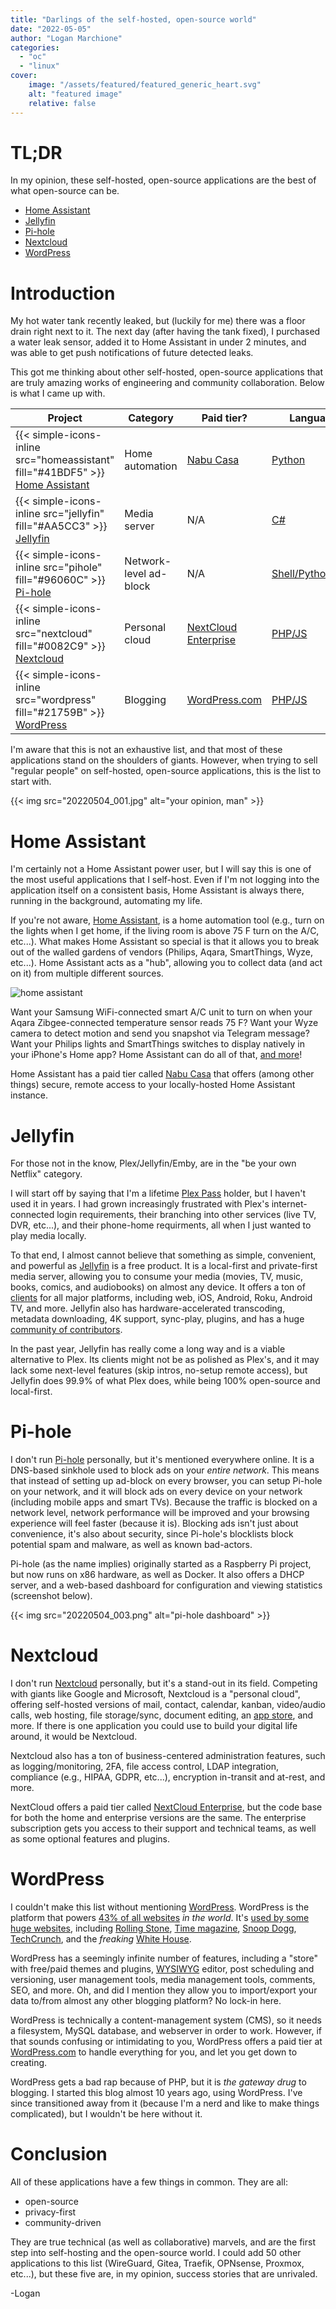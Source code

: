 ```yaml
---
title: "Darlings of the self-hosted, open-source world"
date: "2022-05-05"
author: "Logan Marchione"
categories:
  - "oc"
  - "linux"
cover:
    image: "/assets/featured/featured_generic_heart.svg"
    alt: "featured image"
    relative: false
---
```


# TL;DR

In my opinion, these self-hosted, open-source applications are the best of what open-source can be.

* [Home Assistant](https://www.home-assistant.io/)
* [Jellyfin](https://jellyfin.org/)
* [Pi-hole](https://pi-hole.net/)
* [Nextcloud](https://nextcloud.com/)
* [WordPress](https://wordpress.org/)

# Introduction

My hot water tank recently leaked, but (luckily for me) there was a floor drain right next to it. The next day (after having the tank fixed), I purchased a water leak sensor, added it to Home Assistant in under 2 minutes, and was able to get push notifications of future detected leaks.

This got me thinking about other self-hosted, open-source applications that are truly amazing works of engineering and community collaboration. Below is what I came up with.


| Project                                                                                                          | Category               | Paid tier?                                                | Language                                               |
| ---------------------------------------------------------------------------------------------------------------- | ---------------------- | --------------------------------------------------------- | ------------------------------------------------------ |
| {{< simple-icons-inline src="homeassistant" fill="#41BDF5" >}} [Home Assistant](https://www.home-assistant.io/)  | Home automation        | [Nabu Casa](https://www.nabucasa.com/)                    | [Python](https://github.com/home-assistant/core)       |
| {{< simple-icons-inline src="jellyfin" fill="#AA5CC3" >}} [Jellyfin](https://jellyfin.org/)                      | Media server           | N/A                                                       | [C#](https://github.com/jellyfin/jellyfin)             |
| {{< simple-icons-inline src="pihole" fill="#96060C" >}} [Pi-hole](https://pi-hole.net/)                          | Network-level ad-block | N/A                                                       | [Shell/Python/PHP](https://github.com/pi-hole/pi-hole) |
| {{< simple-icons-inline src="nextcloud" fill="#0082C9" >}} [Nextcloud](https://nextcloud.com/)                   | Personal cloud         | [NextCloud Enterprise](https://nextcloud.com/enterprise/) | [PHP/JS](https://github.com/nextcloud/server)          |
| {{< simple-icons-inline src="wordpress" fill="#21759B" >}} [WordPress](https://wordpress.org/)                   | Blogging               | [WordPress.com](https://wordpress.com/)                   | [PHP/JS](https://build.trac.wordpress.org/browser)     |

I'm aware that this is not an exhaustive list, and that most of these applications stand on the shoulders of giants. However, when trying to sell "regular people" on self-hosted, open-source applications, this is the list to start with.

{{< img src="20220504_001.jpg" alt="your opinion, man" >}}

# Home Assistant

I'm certainly not a Home Assistant power user, but I will say this is one of the most useful applications that I self-host. Even if I'm not logging into the application itself on a consistent basis, Home Assistant is always there, running in the background, automating my life.

If you're not aware, [Home Assistant](https://www.home-assistant.io/), is a home automation tool (e.g., turn on the lights when I get home, if the living room is above 75 F turn on the A/C, etc...). What makes Home Assistant so special is that it allows you to break out of the walled gardens of vendors (Philips, Aqara, SmartThings, Wyze, etc...). Home Assistant acts as a "hub", allowing you to collect data (and act on it) from multiple different sources.

![home assistant](20220504_002.svg)

 Want your Samsung WiFi-connected smart A/C unit to turn on when your Aqara Zibgee-connected temperature sensor reads 75 F? Want your Wyze camera to detect motion and send you snapshot via Telegram message? Want your Philips lights and SmartThings switches to display natively in your iPhone's Home app? Home Assistant can do all of that, [and more](https://www.home-assistant.io/docs/automation/basics/)!

 Home Assistant has a paid tier called [Nabu Casa](https://www.nabucasa.com/) that offers (among other things) secure, remote access to your locally-hosted Home Assistant instance.

# Jellyfin

For those not in the know, Plex/Jellyfin/Emby, are in the "be your own Netflix" category.

I will start off by saying that I'm a lifetime [Plex Pass](https://www.plex.tv/plex-pass/) holder, but I haven't used it in years. I had grown increasingly frustrated with Plex's internet-connected login requirements, their branching into other services (live TV, DVR, etc...), and their phone-home requirments, all when I just wanted to play media locally.


To that end, I almost cannot believe that something as simple, convenient, and powerful as [Jellyfin](https://jellyfin.org/) is a free product. It is a local-first and private-first media server, allowing you to consume your media (movies, TV, music, books, comics, and audiobooks) on almost any device. It offers a ton of [clients](https://jellyfin.org/clients/) for all major platforms, including web, iOS, Android, Roku, Android TV, and more. Jellyfin also has hardware-accelerated transcoding, metadata downloading, 4K support, sync-play, plugins, and has a huge [community of contributors](https://github.com/jellyfin/jellyfin/graphs/contributors).

In the past year, Jellyfin has really come a long way and is a viable alternative to Plex. Its clients might not be as polished as Plex's, and it may lack some next-level features (skip intros, no-setup remote access), but Jellyfin does 99.9% of what Plex does, while being 100% open-source and local-first.

# Pi-hole

I don't run [Pi-hole](https://pi-hole.net/) personally, but it's mentioned everywhere online. It is a DNS-based sinkhole used to block ads on your *entire network*. This means that instead of setting up ad-block on every browser, you can setup Pi-hole on your network, and it will block ads on every device on your network (including mobile apps and smart TVs). Because the traffic is blocked on a network level, network performance will be improved and your browsing experience will feel faster (because it is). Blocking ads isn't just about convenience, it's also about security, since Pi-hole's blocklists block potential spam and malware, as well as known bad-actors.

Pi-hole (as the name implies) originally started as a Raspberry Pi project, but now runs on x86 hardware, as well as Docker. It also offers a DHCP server, and a web-based dashboard for configuration and viewing statistics (screenshot below).

{{< img src="20220504_003.png" alt="pi-hole dashboard" >}}

# Nextcloud

I don't run [Nextcloud](https://nextcloud.com/) personally, but it's a stand-out in its field. Competing with giants like Google and Microsoft, Nextcloud is a "personal cloud", offering self-hosted versions of mail, contact, calendar, kanban, video/audio calls, web hosting, file storage/sync, document editing, an [app store](https://apps.nextcloud.com/), and more. If there is one application you could use to build your digital life around, it would be Nextcloud.

Nextcloud also has a ton of business-centered administration features, such as logging/monitoring, 2FA, file access control, LDAP integration, compliance (e.g., HIPAA, GDPR, etc...), encryption in-transit and at-rest, and more.

NextCloud offers a paid tier called [NextCloud Enterprise](https://nextcloud.com/enterprise/), but the code base for both the home and enterprise versions are the same. The enterprise subscription gets you access to their support and technical teams, as well as some optional features and plugins.

# WordPress

I couldn't make this list without mentioning [WordPress](https://wordpress.org/). WordPress is the platform that powers [43% of all websites](https://kinsta.com/wordpress-market-share/) *in the world*. It's [used by some huge websites](https://wordpress.org/showcase/), including [Rolling Stone](https://wordpress.org/showcase/rolling-stone/), [Time magazine](https://wordpress.org/showcase/time-com/), [Snoop Dogg](https://wordpress.org/showcase/snoop-dogg/), [TechCrunch](https://wordpress.org/showcase/techcrunch/), and the *freaking* [White House](https://wordpress.org/showcase/the-white-house/).

WordPress has a seemingly infinite number of features, including a "store" with free/paid themes and plugins, [WYSIWYG](https://en.wikipedia.org/wiki/WYSIWYG) editor, post scheduling and versioning, user management tools, media management tools, comments, SEO, and more. Oh, and did I mention they allow you to import/export your data to/from almost any other blogging platform? No lock-in here.

WordPress is technically a content-management system (CMS), so it needs a filesystem, MySQL database, and webserver in order to work. However, if that sounds confusing or intimidating to you, WordPress offers a paid tier at [WordPress.com](https://wordpress.com/) to handle everything for you, and let you get down to creating.

WordPress gets a bad rap because of PHP, but it is *the gateway drug* to blogging. I started this blog almost 10 years ago, using WordPress. I've since transitioned away from it (because I'm a nerd and like to make things complicated), but I wouldn't be here without it.

# Conclusion

All of these applications have a few things in common. They are all:

* open-source
* privacy-first
* community-driven

They are true technical (as well as collaborative) marvels, and are the first step into self-hosting and the open-source world. I could add 50 other applications to this list (WireGuard, Gitea, Traefik, OPNsense, Proxmox, etc...), but these five are, in my opinion, success stories that are unrivaled.

\-Logan